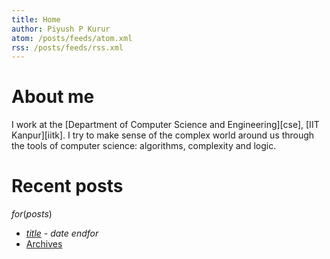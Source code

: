 ```yaml
---
title: Home
author: Piyush P Kurur
atom: /posts/feeds/atom.xml
rss: /posts/feeds/rss.xml
---
```


# About me

I work at the [Department of Computer Science and Engineering][cse],
[IIT Kanpur][iitk]. I try to make sense of the complex world around us
through the tools of computer science: algorithms, complexity and
logic.

# Recent posts

$for(posts)$
* [$title$]($url$) - $date$
$endfor$
* [<i class="fa fa-archive"></i>Archives](/posts/archive/)



[Quantum computing]:
	</teaching/Quantum-computing/index.html>
	"Quantum computing"
